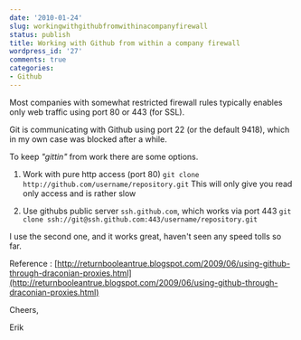 ```yaml
---
date: '2010-01-24'
slug: workingwithgithubfromwithinacompanyfirewall
status: publish
title: Working with Github from within a company firewall
wordpress_id: '27'
comments: true
categories:
- Github
---
```



Most companies with somewhat restricted firewall rules typically enables only web traffic using port 80 or 443 (for SSL).
            

Git is communicating with Github using port 22 (or the default 9418), which in my own case was blocked after a while.
            

To keep _"gittin"_ from work there are some options.
            
  1. Work with pure http access (port 80) `git clone http://github.com/username/repository.git`
     This will only give you read only access and is rather slow
                
  1. Use githubs public server `ssh.github.com`, which works via port 443 `git clone ssh://git@ssh.github.com:443/username/repository.git`


I use the second one, and it works great, haven't seen any speed tolls so far.
            

Reference : [http://returnbooleantrue.blogspot.com/2009/06/using-github-through-draconian-proxies.html](http://returnbooleantrue.blogspot.com/2009/06/using-github-through-draconian-proxies.html)
            
Cheers,
        
Erik
